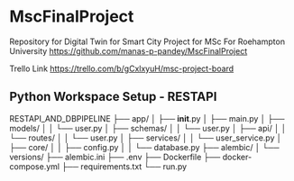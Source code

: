 # MscFinalProject
Repository for Digital Twin for Smart City Project for MSc For Roehampton University
https://github.com/manas-p-pandey/MscFinalProject

Trello Link
https://trello.com/b/gCxlxyuH/msc-project-board

Python Workspace Setup - RESTAPI
--------------------------------
RESTAPI_AND_DBPIPELINE
├── app/
│   ├── __init__.py
│   ├── main.py
│   ├── models/
│   │   └── user.py
│   ├── schemas/
│   │   └── user.py
│   ├── api/
│   │   └── routes/
│   │       └── user.py
│   ├── services/
│   │   └── user_service.py
│   ├── core/
│   │   ├── config.py
│   │   └── database.py
├── alembic/
│   └── versions/
├── alembic.ini
├── .env
├── Dockerfile
├── docker-compose.yml
├── requirements.txt
└── run.py



